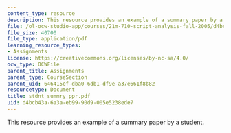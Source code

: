 ```yaml
---
content_type: resource
description: This resource provides an example of a summary paper by a student.
file: /ol-ocw-studio-app/courses/21m-710-script-analysis-fall-2005/d4bcb43a6a3aeb9990d9005e5238ede7_stdnt_summry_ppr.pdf
file_size: 40700
file_type: application/pdf
learning_resource_types:
- Assignments
license: https://creativecommons.org/licenses/by-nc-sa/4.0/
ocw_type: OCWFile
parent_title: Assignments
parent_type: CourseSection
parent_uid: 646415ef-dba0-6db1-df9e-a37e661f8b82
resourcetype: Document
title: stdnt_summry_ppr.pdf
uid: d4bcb43a-6a3a-eb99-90d9-005e5238ede7
---
```

This resource provides an example of a summary paper by a student.